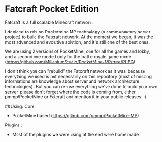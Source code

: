 # Fatcraft Pocket Edition

Fatcraft is a full scalable Minecraft network.

I decided to rely on Pocketmine MP technology (a communautary server project) to build the Fatcraft network.
At the moment we began, it was the most advanced and evolutive solution, and it's still one of the best ones. 

We are using 2 versions of PocketMine, one for all the games and lobby, and a second one moded only for the battle royale game mode (https://github.com/MilleniumStudio/PocketMine-MP/tree/PUBG).

I don't think you can "rebuild" the Fatcraft network as it was, because everything we used is not necessarily on this repository  (most of missing informations are knowledge about server and network architecture technologies) . But you can re-use everything we've done to build your own server, please don't forget where the code is coming from, either pmmp/PocketMine or Fatcraft and mention it in your public releases. ;)

##Using:
Core :
- PocketMine based (https://github.com/pmmp/PocketMine-MP)

Plugins :
- Most of the plugins we were using at the end were home made

